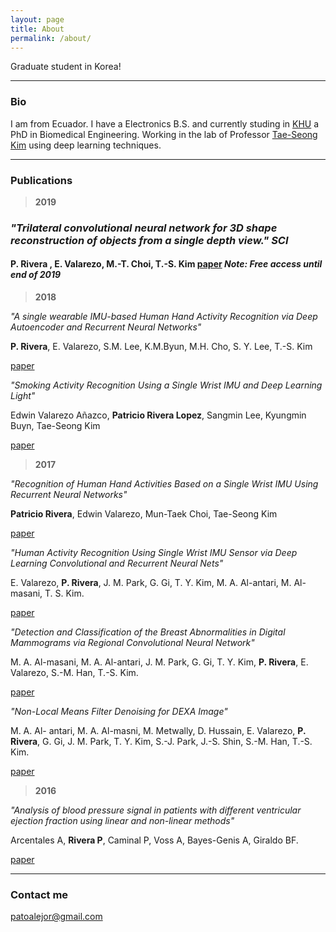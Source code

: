 ```yaml
---
layout: page
title: About
permalink: /about/
---
```


Graduate student in Korea! 

---
### Bio

I am from Ecuador. I have a Electronics B.S. and currently studing in [KHU](http://bioimage.khu.ac.kr/new/) a PhD in Biomedical Engineering. Working in the lab of Professor [Tae-Seong Kim](http://web.khu.ac.kr/~tskim/) using deep learning techniques. 

---
### Publications

> **2019**

<p>
    <h3>
        <i>"Trilateral convolutional neural network for 3D shape reconstruction of objects from a single depth view."
        <b>SCI</b>
        </i>
    </h3>
    <h4>
        <b>P. Rivera </b>, E. Valarezo, M.-T. Choi, T.-S. Kim 
        <a href="https://digital-library.theiet.org/content/journals/10.1049/iet-ipr.2019.0532?originator=ietauthorOffprint&identity=489848&timestamp=20200801150531&signature=556b16a4370d8e2d9a825c80c502c005&tinyUrl=http://ietdl.org/t/WRJnPb">paper</a>
        <i>Note: Free access until end of 2019</i>
    </h4>
</p>

> **2018**

*"A single wearable IMU-based Human Hand Activity Recognition via Deep Autoencoder and Recurrent Neural Networks"*

**P. Rivera**, E. Valarezo, S.M. Lee, K.M.Byun, M.H. Cho, S. Y. Lee, T.-S. Kim 

[paper](http://www.ijpmbs.com/uploadfile/2017/1227/20171227050020234.pdf)

*"Smoking Activity Recognition Using a Single Wrist IMU and Deep Learning Light"*

Edwin Valarezo Añazco, **Patricio Rivera Lopez**, Sangmin Lee, Kyungmin Buyn, Tae-Seong Kim 

[paper](https://dl.acm.org/citation.cfm?id=3193028)

> **2017**

*"Recognition of Human Hand Activities Based on a Single Wrist IMU Using Recurrent Neural Networks"*

**Patricio Rivera**, Edwin Valarezo, Mun-Taek Choi, Tae-Seong Kim

[paper](http://www.ijpmbs.com/index.php?m=content&c=index&a=show&catid=144&id=252)

*"Human Activity Recognition Using Single Wrist IMU Sensor via Deep Learning Convolutional and Recurrent Neural Nets"*

E. Valarezo,  **P. Rivera**, J. M. Park, G. Gi, T. Y. Kim, M. A. Al-antari, M. Al-masani, T. S. Kim.

[paper](http://www.tafpublications.com/gip_content/paper/JITDETS-1.1.1.pdf)

*"Detection and Classification of the Breast Abnormalities in Digital Mammograms via Regional Convolutional Neural Network"*

M. A. Al-masani, M. A. Al-antari, J. M. Park, G. Gi, T. Y. Kim, **P. Rivera**, E. Valarezo, S.-M. Han, T.-S. Kim.

[paper](https://ieeexplore.ieee.org/document/8037053)

*"Non-Local Means Filter Denoising for DEXA Image"*

M. A. Al- antari, M. A. Al-masni, M. Metwally, D. Hussain, E. Valarezo, **P. Rivera**, G. Gi, J. M. Park, T. Y. Kim, S.-J. Park, J.-S. Shin, S.-M. Han, T.-S. Kim.

[paper](https://ieeexplore.ieee.org/document/8036889/)

> **2016**

*"Analysis of blood pressure signal in patients with different ventricular ejection fraction using linear and non-linear methods"*

Arcentales A, **Rivera P**, Caminal P, Voss A, Bayes-Genis A, Giraldo BF.

[paper](https://ieeexplore.ieee.org/document/7591287/)


---
### Contact me

[patoalejor@gmail.com](mailto:patoalejor@gmail.com)
